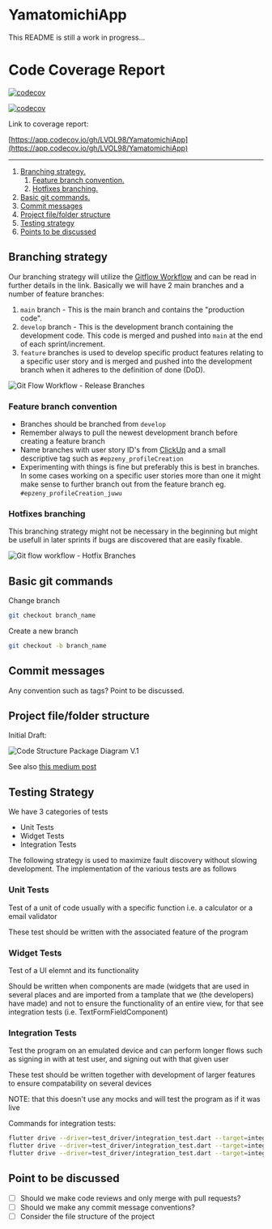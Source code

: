 # YamatomichiApp

This README is still a work in progress...

# Code Coverage Report

[![codecov](https://codecov.io/gh/LVOL98/YamatomichiApp/branch/main/graph/badge.svg?token=0Q9VOW921Z)](https://codecov.io/gh/LVOL98/YamatomichiApp)

[![codecov](https://codecov.io/gh/{LVOL98}/{YamatomichiApp}/branch/master/graph/badge.svg)](https://codecov.io/gh/{LVOL98}/{YamatomichiApp})

Link to coverage report:

[https://app.codecov.io/gh/LVOL98/YamatomichiApp](https://app.codecov.io/gh/LVOL98/YamatomichiApp)

---

1. [Branching strategy.](#branch-strat)
   1. [Feature branch convention.](#branch-conv)
   2. [Hotfixes branching.](#branch-hotfixes)
2. [Basic git commands.](#basic-git-commands)
3. [Commit messages](#commit-messages)
4. [Project file/folder structure](#project-structure)
5. [Testing strategy](#testing-strategy)
6. [Points to be discussed](d#iscussion-points)

<a name="branch-strat"></a>

## Branching strategy

Our branching strategy will utilize the
[Gitflow Workflow](https://www.atlassian.com/git/tutorials/comparing-workflows/gitflow-workflow)
and can be read in further details in the link. Basically we will have 2 main
branches and a number of feature branches:

1. `main` branch - This is the main branch and contains the "production code".
2. `develop` branch - This is the development branch containing the development
code. This code is merged and pushed into `main` at the end of each
sprint/increment.
3. `feature` branches is used to develop specific product features relating to a
specific user story and is merged and pushed into the development branch when it
 adheres to the definition of done (DoD).

![Git Flow Workflow - Release Branches](<https://wac-cdn.atlassian.com/dam/jcr:b5259cce-6245-49f2-b89b-9871f9ee3fa4/03%20(2).svg?cdnVersion=1472>)

<a name="branch-conv"></a>

### Feature branch convention

- Branches should be branched from `develop`
- Remember always to pull the newest development branch before creating a feature
branch
- Name branches with user story ID's from [ClickUp](https://app.clickup.com/4656448/v/b/s/8730607)
and a small descriptive tag such as `#epzeny_profileCreation`
- Experimenting with things is fine but preferably this is best in branches. In
some cases working on a specific user stories more than one it might make sense
to further branch out from the feature branch eg. `#epzeny_profileCreation_juwu`

<a name="branch-hotfixes"></a>

### Hotfixes branching

This branching strategy might not be necessary in the beginning but might be
usefull in later sprints if bugs are discovered that are easily fixable.

![Git flow workflow - Hotfix Branches](<https://wac-cdn.atlassian.com/dam/jcr:61ccc620-5249-4338-be66-94d563f2843c/05%20(2).svg?cdnVersion=1472>)

<a name="basic-git-commands"></a>

## Basic git commands

Change branch

```bash
git checkout branch_name
```

Create a new branch

```bash
git checkout -b branch_name
```

<a name="commit-messages"></a>

## Commit messages

Any convention such as tags? Point to be discussed.

<a name="project-structure"></a>

## Project file/folder structure

Initial Draft:

![Code Structure Package Diagram V.1](https://i.imgur.com/RkA391c.png)

See also [this medium post](https://medium.com/flutter-community/flutter-scalable-folder-files-structure-8f860faafebd)

<a name="testing-strategy"></a>

## Testing Strategy

We have 3 categories of tests

- Unit Tests
- Widget Tests
- Integration Tests

The following strategy is used to maximize fault discovery without slowing development. The implementation of the various tests are as follows

### Unit Tests

Test of a unit of code usually with a specific function i.e. a calculator or a email validator

These test should be written with the associated feature of the program

### Widget Tests

Test of a UI elemnt and its functionality

Should be written when components are made (widgets that are used in several places and are imported from a tamplate that we (the developers) have made) and not to ensure the functionality of an entire view, for that see integration tests (i.e. TextFormFieldComponent)

### Integration Tests

Test the program on an emulated device and can perform longer flows such as signing in with at test user, and signing out with that given user

These test should be written together with development of larger features to ensure compatability on several devices

NOTE: that this doesn't use any mocks and will test the program as if it was live

Commands for integration tests:

```bash
flutter drive --driver=test_driver/integration_test.dart --target=integration_test/support_test.dart
flutter drive --driver=test_driver/integration_test.dart --target=integration_test/sign_in_test.dart
flutter drive --driver=test_driver/integration_test.dart --target=integration_test/email_not_verified_alert_test.dart
```

<a name="discussion-points"></a>

## Point to be discussed

- [ ] Should we make code reviews and only merge with pull requests?
- [ ] Should we make any commit message conventions?
- [ ] Consider the file structure of the project

<!-- ## Setting up your local developer environment on Mac

1. Download the Flutter SDK (Software development kit):
[flutter_macos_1.22.6-stable.zip](https://storage.googleapis.com/flutter_infra/releases/stable/macos/flutter_macos_1.22.6-stable.zip)
2. Extract the file in the desired location - can be anywhere on your system doesn't matter. Can be done manually or with the following command:

```bash
cd ~/PATH-TO-DESIED-LOCATIOM
unzip ~/Downloads/flutter_macos_1.22.6-stable.zip
```

3. Add the `flutter` tool to your path. This is done by opening your .bash_profile file found in your root user folder. Can be opened/created either with `code ~/.bash_profile` if VS code is already in your path. Otherwise goto your hme folder in finder (usually has the name of you computer user) and press `CMD + SHIFT + .` for showing hidden files. If no such file exist you can create one with `touch .bash_profile`. -->
